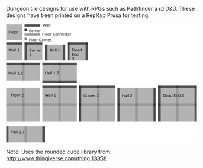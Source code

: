 Dungeon tile designs for use with RPGs such as Pathfinder and D&D.  These designs have been printed on a RepRap Prusa for testing.

<img src="tiles.png">

Note: Uses the rounded cube library from: http://www.thingiverse.com/thing:13358
